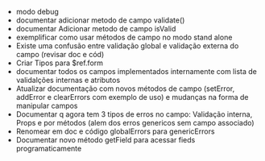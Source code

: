 - modo debug
- documentar adicionar metodo de campo validate()
- documentar Adicionar metodo de campo isValid
- exemplificar como usar métodos de campo no modo stand alone
- Existe uma confusão entre validação global e validação externa do campo (revisar doc e cód)
- Criar Tipos para $ref.form 
- documentar todos os campos implementados internamente com lista de validalções internas e atributos
- Atualizar documentação com novos métodos de campo (setError, addError e clearErrors com exemplo de uso) e mudanças na forma de manipular campos
- Documentar q agora tem 3 tipos de erros no campo: Validação interna, Props e por métodos (alem dos erros genericos sem campo associado)
- Renomear em doc e código globalErrors para genericErrors
- Documentar novo método getField para acessar fieds programaticamente 
